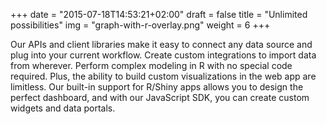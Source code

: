 +++
date = "2015-07-18T14:53:21+02:00"
draft = false
title = "Unlimited possibilities"
img = "graph-with-r-overlay.png"
weight = 6
+++

<!-- TODO: replace that image, it's a placeholder lifted from the internet -->

Our APIs and client libraries make it easy to connect any data source and plug into your current workflow. Create custom integrations to import data from wherever. Perform complex modeling in R with no special code required. Plus, the ability to build custom visualizations in the web app are limitless. Our built-in support for R/Shiny apps allows you to design the perfect dashboard, and with our JavaScript SDK, you can create custom widgets and data portals.
